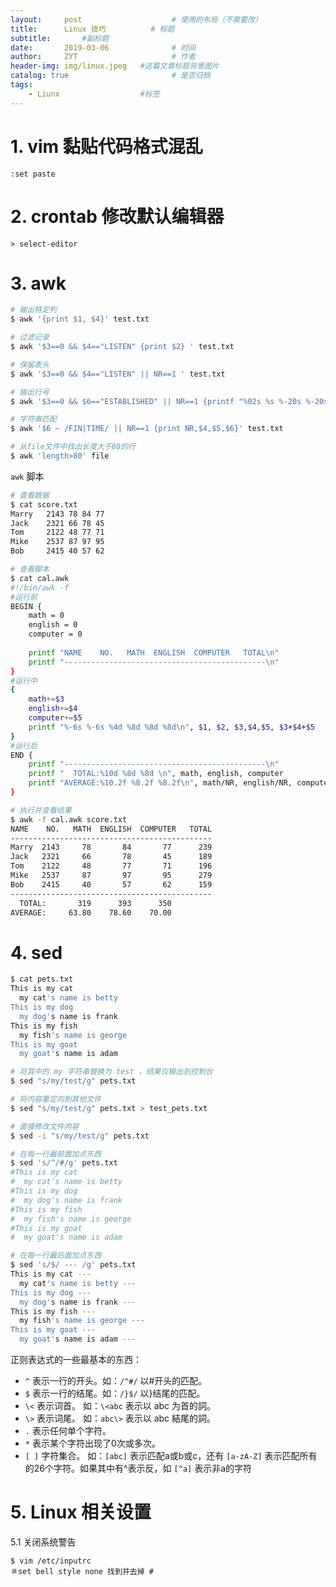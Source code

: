 ```yaml
---
layout:     post                    # 使用的布局（不需要改）
title:      Linux 技巧          # 标题 
subtitle:       #副标题
date:       2019-03-06              # 时间
author:     ZYT                     # 作者
header-img: img/linux.jpeg   #这篇文章标题背景图片
catalog: true                       # 是否归档
tags:
    - Liunx                  #标签
---
```


# 1. vim 黏贴代码格式混乱

```
:set paste
```

# 2. crontab 修改默认编辑器

```
> select-editor
```

# 3. awk

``` bash
# 输出特定列
$ awk '{print $1, $4}' test.txt

# 过滤记录
$ awk '$3==0 && $4=="LISTEN" {print $2} ' test.txt

# 保留表头
$ awk '$3==0 && $4=="LISTEN" || NR==1 ' test.txt

# 输出行号
$ awk '$3==0 && $6=="ESTABLISHED" || NR==1 {printf "%02s %s %-20s %-20s %s\n",NR, FNR, $4,$5,$6}' test.txt

# 字符串匹配
$ awk '$6 ~ /FIN|TIME/ || NR==1 {print NR,$4,$5,$6}' test.txt

# 从file文件中找出长度大于80的行
$ awk 'length>80' file
```

`awk` 脚本

``` bash
# 查看数据
$ cat score.txt
Marry   2143 78 84 77
Jack    2321 66 78 45
Tom     2122 48 77 71
Mike    2537 87 97 95
Bob     2415 40 57 62

# 查看脚本
$ cat cal.awk
#!/bin/awk -f
#运行前
BEGIN {
    math = 0
    english = 0
    computer = 0
 
    printf "NAME    NO.   MATH  ENGLISH  COMPUTER   TOTAL\n"
    printf "---------------------------------------------\n"
}
#运行中
{
    math+=$3
    english+=$4
    computer+=$5
    printf "%-6s %-6s %4d %8d %8d %8d\n", $1, $2, $3,$4,$5, $3+$4+$5
}
#运行后
END {
    printf "---------------------------------------------\n"
    printf "  TOTAL:%10d %8d %8d \n", math, english, computer
    printf "AVERAGE:%10.2f %8.2f %8.2f\n", math/NR, english/NR, computer/NR
}

# 执行并查看结果
$ awk -f cal.awk score.txt
NAME    NO.   MATH  ENGLISH  COMPUTER   TOTAL
---------------------------------------------
Marry  2143     78       84       77      239
Jack   2321     66       78       45      189
Tom    2122     48       77       71      196
Mike   2537     87       97       95      279
Bob    2415     40       57       62      159
---------------------------------------------
  TOTAL:       319      393      350
AVERAGE:     63.80    78.60    70.00
```

# 4. sed

``` bash
$ cat pets.txt
This is my cat
  my cat's name is betty
This is my dog
  my dog's name is frank
This is my fish
  my fish's name is george
This is my goat
  my goat's name is adam

# 将其中的 my 字符串替换为 test ，结果仅输出到控制台
$ sed "s/my/test/g" pets.txt

# 将内容重定向到其他文件
$ sed "s/my/test/g" pets.txt > test_pets.txt

# 直接修改文件内容
$ sed -i "s/my/test/g" pets.txt

# 在每一行最前面加点东西
$ sed 's/^/#/g' pets.txt
#This is my cat
#  my cat's name is betty
#This is my dog
#  my dog's name is frank
#This is my fish
#  my fish's name is george
#This is my goat
#  my goat's name is adam

# 在每一行最后面加点东西
$ sed 's/$/ --- /g' pets.txt
This is my cat ---
  my cat's name is betty ---
This is my dog ---
  my dog's name is frank ---
This is my fish ---
  my fish's name is george ---
This is my goat ---
  my goat's name is adam ---
```

正则表达式的一些最基本的东西：

- `^` 表示一行的开头。如：`/^#/` 以#开头的匹配。
- `$` 表示一行的结尾。如：`/}$/` 以}结尾的匹配。
- `\<` 表示词首。 如：`\<abc` 表示以 abc 为首的詞。
- `\>` 表示词尾。 如：`abc\>` 表示以 abc 結尾的詞。
- `.` 表示任何单个字符。
- `*` 表示某个字符出现了0次或多次。
- `[ ]` 字符集合。 如：`[abc]` 表示匹配a或b或c，还有 `[a-zA-Z]` 表示匹配所有的26个字符。如果其中有^表示反，如 `[^a]` 表示非a的字符

# 5. Linux 相关设置

5.1 关闭系统警告

```
$ vim /etc/inputrc
＃set bell style none 找到并去掉 #
```
